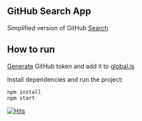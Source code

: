 ## GitHub Search App

Simplified version of GitHub [Search](https://github.com/search/advanced)

## How to run

[Generate](https://github.com/settings/tokens/new) GitHub token and add it to [global.js](global.js)

Install dependencies and run the project:
```
npm install
npm start
```

[![Hits](https://hits.seeyoufarm.com/api/count/incr/badge.svg?url=https%3A%2F%2Fgithub.com%2Fmiptleha%2Freact-github&count_bg=%230C7DBD&title_bg=%23555555&icon=&icon_color=%23E7E7E7&title=hits&edge_flat=false)](https://hits.seeyoufarm.com)
